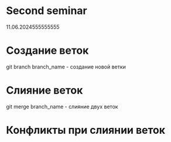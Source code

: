 # Second seminar
11.06.2024555555555
# Создание веток
git branch branch_name - создание новой ветки
# Слияние веток
git merge branch_name - слияние двух веток
# Конфликты при слиянии веток
